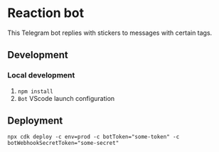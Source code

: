 # Reaction bot
This Telegram bot replies with stickers to messages with certain tags.

## Development
### Local development
1. `npm install`
2. `Bot` VScode launch configuration

## Deployment
```shell
npx cdk deploy -c env=prod -c botToken="some-token" -c botWebhookSecretToken="some-secret"
```
